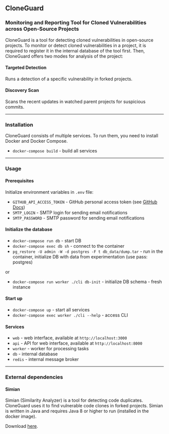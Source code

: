 ## CloneGuard
### Monitoring and Reporting Tool for Cloned Vulnerabilities across Open-Source Projects
CloneGuard is a tool for detecting cloned vulnerabilities in open-source projects. To monitor or detect
cloned vulnerabilities in a project, it is required to register it in the internal database of the tool first.
Then, CloneGuard offers two modes for analysis of the project:

#### Targeted Detection
Runs a detection of a specific vulnerability in forked projects.

#### Discovery Scan
Scans the recent updates in watched parent projects for suspicious commits.

---

### Installation
CloneGuard consists of multiple services. To run them, you need to install Docker and Docker Compose.

* `docker-compose build` - build all services

---

### Usage
#### Prerequisites
Initialize environment variables in `.env` file:
* `GITHUB_API_ACCESS_TOKEN` - GitHub personal access token (see [GitHub Docs](https://docs.github.com/en/authentication/keeping-your-account-and-data-secure/creating-a-personal-access-token))
* `SMTP_LOGIN` - SMTP login for sending email notifications
* `SMTP_PASSWORD` - SMTP password for sending email notifications

#### Initialize the database
* `docker-compose run db` - start DB
* `docker-compose exec db sh` - connect to the container
* `pg_restore -U admin -W -d postgres -F t db_data/dump.tar` - run in the container, initialize DB with data from experimentation (use pass: postgres)

or

* `docker-compose run worker ./cli db-init` - initialize DB schema - fresh instance

#### Start up
* `docker-compose up` - start all services
* `docker-compose exec worker ./cli --help` - access CLI

#### Services
* `web` - web interface, available at `http://localhost:3000`
* `api` - API for web interface, available at `http://localhost:8000`
* `worker` - worker for processing tasks
* `db` - internal database
* `redis` - internal message broker

---

### External dependencies
#### Simian
Simian (Similarity Analyzer) is a tool for detecting code duplicates. CloneGuard uses it to find vulnerable
code clones in forked projects. Simian is written in Java and requires Java 8 or higher to run (installed in
the docker image).

Download [here](https://repo1.maven.org/maven2/com/github/jiangxincode/simian/2.5.10/).
